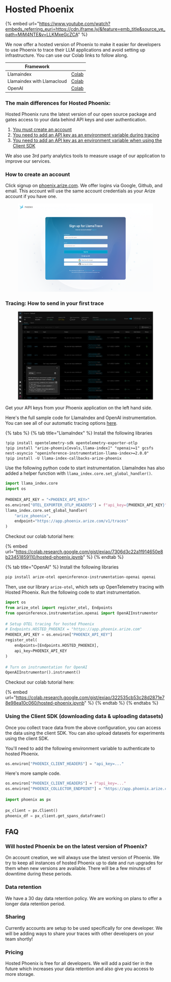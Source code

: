 # Hosted Phoenix

{% embed url="https://www.youtube.com/watch?embeds_referring_euri=https://cdn.iframe.ly/&feature=emb_title&source_ve_path=MjM4NTE&v=LLKMxeGcZCA" %}

We now offer a hosted version of Phoenix to make it easier for developers to use Phoenix to trace their LLM applications and avoid setting up infrastructure. You can use our Colab links to follow along.

| Framework                  |                                                                                                                                                                 |
| -------------------------- | --------------------------------------------------------------------------------------------------------------------------------------------------------------- |
| Llamaindex                 | [Colab](https://colab.research.google.com/gist/exiao/7306d3c22a1f914650e8b23451859110/hosted-phoenix.ipynb?authuser=2#scrollTo=u4-cym\_JUfow)                   |
| Llamaindex with Llamacloud | [Colab](https://colab.research.google.com/github/run-llama/llamacloud-demo/blob/main/examples/tracing/llamacloud\_tracing\_phoenix.ipynb#scrollTo=mLtP7bOsCkVt) |
| OpenAI                     | [Colab](https://colab.research.google.com/gist/exiao/322535cb53c28d2871e78e98ea10c060/hosted-phoenix.ipynb?authuser=2#scrollTo=rUObjr\_Eww9x)                   |

### The main differences for Hosted Phoenix:

Hosted Phoenix runs the latest version of our open source package and gates access to your data behind API keys and user authentication.

1. [You must create an account](hosted-phoenix.md#how-to-create-an-account)
2. [You need to add an API key as an environment variable during tracing](hosted-phoenix.md#how-to-send-in-your-first-trace)
3. [You need to add an API key as an environment variable when using the Client SDK](hosted-phoenix.md#using-the-client-sdk)

We also use 3rd party analytics tools to measure usage of our application to improve our services.

### How to create an account

Click signup on [phoenix.arize.com](https://app.phoenix.arize.com). We offer logins via Google, Github, and email. This account will use the same account credentials as your Arize account if you have one.

<figure><img src=".gitbook/assets/image (1).png" alt=""><figcaption></figcaption></figure>

### Tracing: How to send in your first trace

<figure><img src=".gitbook/assets/image.png" alt=""><figcaption></figcaption></figure>

Get your API keys from your Phoenix application on the left hand side.&#x20;

Here's the full sample code for LlamaIndex and OpenAI instrumentation. You can see all of our automatic tracing options [here](tracing/how-to-tracing/instrumentation/).

{% tabs %}
{% tab title="LlamaIndex" %}
Install the following libraries

```
!pip install opentelemetry-sdk opentelemetry-exporter-otlp
!pip install "arize-phoenix[evals,llama-index]" "openai>=1" gcsfs nest-asyncio "openinference-instrumentation-llama-index>=2.0.0"
!pip install -U llama-index-callbacks-arize-phoenix
```

Use the following python code to start instrumentation. LlamaIndex has also added a helper function with `llama_index.core.set_global_handler()`.

```python
import llama_index.core
import os

PHOENIX_API_KEY = "<PHOENIX_API_KEY>"
os.environ["OTEL_EXPORTER_OTLP_HEADERS"] = f"api_key={PHOENIX_API_KEY}"
llama_index.core.set_global_handler(
    "arize_phoenix",
    endpoint="https://app.phoenix.arize.com/v1/traces"
)
```

Checkout our colab tutorial here:

{% embed url="https://colab.research.google.com/gist/exiao/7306d3c22a1f914650e8b23451859110/hosted-phoenix.ipynb" %}
{% endtab %}

{% tab title="OpenAI" %}
Install the following libraries

```bash
pip install arize-otel openinference-instrumentation-openai openai
```

Then, use our library `arize-otel`, which sets up OpenTelemetry tracing with Hosted Phoenix. Run the following code to start instrumentation.

```python
import os
from arize_otel import register_otel, Endpoints
from openinference.instrumentation.openai import OpenAIInstrumentor

# Setup OTEL tracing for hosted Phoenix
# Endpoints.HOSTED_PHOENIX = "https://app.phoenix.arize.com"
PHOENIX_API_KEY = os.environ["PHOENIX_API_KEY"]
register_otel(
    endpoints=[Endpoints.HOSTED_PHOENIX],
    api_key=PHOENIX_API_KEY
)

# Turn on instrumentation for OpenAI
OpenAIInstrumentor().instrument()
```

Checkout our colab tutorial here:

{% embed url="https://colab.research.google.com/gist/exiao/322535cb53c28d2871e78e98ea10c060/hosted-phoenix.ipynb" %}
{% endtab %}
{% endtabs %}

### Using the Client SDK (downloading data & uploading datasets)

Once you collect trace data from the above configuration, you can access the data using the client SDK. You can also upload datasets for experiments using the client SDK.

You'll need to add the following environment variable to authenticate to hosted Phoenix.

```python
os.environ["PHOENIX_CLIENT_HEADERS"] = "api_key=..."
```

Here's more sample code.

```python
os.environ["PHOENIX_CLIENT_HEADERS"] = f"api_key=..."
os.environ["PHOENIX_COLLECTOR_ENDPOINT"] = "https://app.phoenix.arize.com"

import phoenix as px

px_client = px.Client()
phoenix_df = px_client.get_spans_dataframe()
```

## FAQ

### Will hosted Phoenix be on the latest version of Phoenix?

On account creation, we will always use the latest version of Phoenix. We try to keep all instances of hosted Phoenix up to date and run upgrades for them when new versions are available. There will be a few minutes of downtime during these periods.

### Data retention

We have a 30 day data retention policy. We are working on plans to offer a longer data retention period.

### Sharing

Currently accounts are setup to be used specifically for one developer. We will be adding ways to share your traces with other developers on your team shortly!

### Pricing

Hosted Phoenix is free for all developers. We will add a paid tier in the future which increases your data retention and also give you access to more storage.
